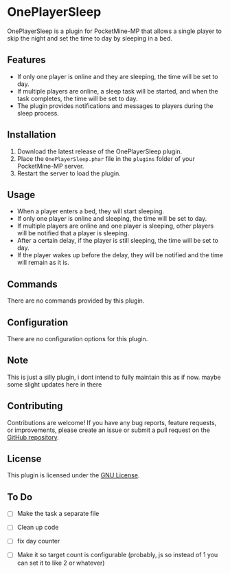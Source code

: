# OnePlayerSleep

OnePlayerSleep is a plugin for PocketMine-MP that allows a single player to skip the night and set the time to day by sleeping in a bed.

## Features
- If only one player is online and they are sleeping, the time will be set to day.
- If multiple players are online, a sleep task will be started, and when the task completes, the time will be set to day.
- The plugin provides notifications and messages to players during the sleep process.

## Installation
1. Download the latest release of the OnePlayerSleep plugin.
2. Place the `OnePlayerSleep.phar` file in the `plugins` folder of your PocketMine-MP server.
3. Restart the server to load the plugin.

## Usage
- When a player enters a bed, they will start sleeping.
- If only one player is online and sleeping, the time will be set to day.
- If multiple players are online and one player is sleeping, other players will be notified that a player is sleeping.
- After a certain delay, if the player is still sleeping, the time will be set to day.
- If the player wakes up before the delay, they will be notified and the time will remain as it is.

## Commands
There are no commands provided by this plugin.

## Configuration
There are no configuration options for this plugin.

## Note
This is just a silly plugin, i dont intend to fully maintain this as if now. maybe some slight updates here in there

## Contributing
Contributions are welcome! If you have any bug reports, feature requests, or improvements, please create an issue or submit a pull request on the [GitHub repository](https://github.com/iLVOEWOCK/OnePlayerSleep).

## License
This plugin is licensed under the [GNU License](LICENSE).

## To Do
- [ ] Make the task a separate file
- [ ] Clean up code
- [ ] fix day counter
- [ ] Make it so target count is configurable (probably, js so instead of 1 you can set it to like 2 or whatever)
      
